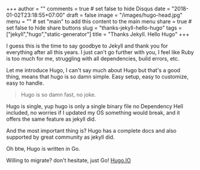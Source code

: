 +++
author = ""
comments = true # set false to hide Disqus
date = "2018-01-02T23:18:55+07:00"
draft = false
image = "/images/hugo-head.jpg"
menu = ""       # set "main" to add this content to the main menu
share = true    # set false to hide share buttons
slug = "thanks-jekyll-hello-hugo"
tags = ["jekyll","hugo","static-generator"]
title = "Thanks Jekyll. Hello Hugo"
+++

I guess this is the time to say goodbye to Jekyll and thank you for everything after all this years. I just can't go further with you, I feel like Ruby is too much for me, struggling with all dependencies, build errors, etc.

Let me introduce Hugo, I can't say much about Hugo but that's a good thing, means that hugo is so damn simple. Easy setup, easy to customize, easy to handle. 

> Hugo is so damn fast, no joke. 

Hugo is single, yup hugo is only a single binary file no Dependency Hell included, no worries if I updated my OS something would break, and it offers the same feature as jekyll did.

And the most important thing is? Hugo has a complete docs and also supported by great community as jekyll did.

Oh btw, Hugo is written in Go.

Willing to migrate? don't hesitate, just Go! [Hugo.IO](https://gohugo.io/tools/migrations/)

